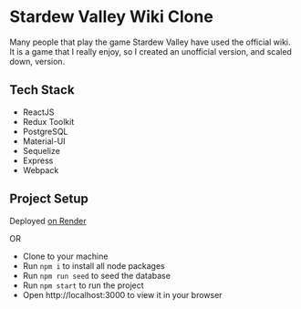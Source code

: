 # Stardew Valley Wiki Clone

Many people that play the game Stardew Valley have used the official wiki. It is a game that I really enjoy, so I created an unofficial version, and scaled down, version.

## Tech Stack

- ReactJS
- Redux Toolkit
- PostgreSQL
- Material-UI
- Sequelize
- Express
- Webpack

## Project Setup

Deployed [on Render](https://sdv-mock-wiki.onrender.com/)

OR

- Clone to your machine
- Run `npm i` to install all node packages
- Run `npm run seed` to seed the database
- Run `npm start` to run the project
- Open http://localhost:3000 to view it in your browser
